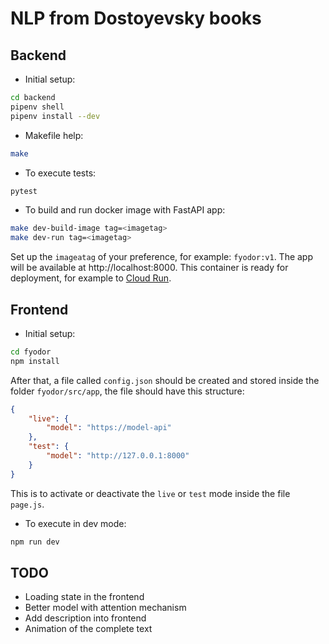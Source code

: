 # NLP from Dostoyevsky books

## Backend
- Initial setup:
```bash
cd backend
pipenv shell
pipenv install --dev
```

- Makefile help:
```bash
make
```

- To execute tests:
```bash
pytest
```

- To build and run docker image with FastAPI app:
```bash
make dev-build-image tag=<imagetag>
make dev-run tag=<imagetag>
```
Set up the `imageatag` of your preference, for example: `fyodor:v1`. The app will be available at http://localhost:8000. This container is ready for deployment, for example to [Cloud Run](https://cloud.google.com/run?hl=es-419).

## Frontend

- Initial setup:
```bash
cd fyodor
npm install
```

After that, a file called `config.json` should be created and stored inside the folder `fyodor/src/app`, the file should have this structure:

```json
{
    "live": {
        "model": "https://model-api"
    },
    "test": {
        "model": "http://127.0.0.1:8000"
    }
}
```

This is to activate or deactivate the `live` or `test` mode inside the file `page.js`.

- To execute in dev mode:
```bash
npm run dev
```

## TODO
- Loading state in the frontend
- Better model with attention mechanism
- Add description into frontend
- Animation of the complete text
